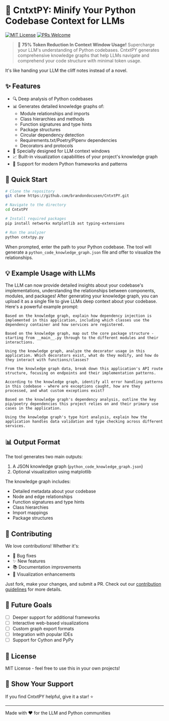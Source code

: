 # 🐍 CntxtPY: Minify Your Python Codebase Context for LLMs

[![MIT License](https://img.shields.io/badge/License-MIT-green.svg)](https://choosealicense.com/licenses/mit/)
[![PRs Welcome](https://img.shields.io/badge/PRs-welcome-brightgreen.svg?style=flat-square)](http://makeapullrequest.com)

> 🤯 **75% Token Reduction In Context Window Usage!** Supercharge your LLM's understanding of Python codebases. CntxtPY generates comprehensive knowledge graphs that help LLMs navigate and comprehend your code structure with minimal token usage.

It's like handing your LLM the cliff notes instead of a novel.

## ✨ Features

- 🔍 Deep analysis of Python codebases
- 📊 Generates detailed knowledge graphs of:
  - Module relationships and imports
  - Class hierarchies and methods
  - Function signatures and type hints
  - Package structures
  - Circular dependency detection
  - Requirements.txt/Poetry/Pipenv dependencies
  - Decorators and protocols
- 🎯 Specially designed for LLM context windows
- 📈 Built-in visualization capabilities of your project's knowledge graph
- 🚀 Support for modern Python frameworks and patterns

## 🚀 Quick Start

```bash
# Clone the repository
git clone https://github.com/brandondocusen/CntxtPY.git

# Navigate to the directory
cd CntxtPY

# Install required packages
pip install networkx matplotlib ast typing-extensions

# Run the analyzer
python cntxtpy.py
```

When prompted, enter the path to your Python codebase. The tool will generate a `python_code_knowledge_graph.json` file and offer to visualize the relationships.

## 💡 Example Usage with LLMs

The LLM can now provide detailed insights about your codebase's implementations, understanding the relationships between components, modules, and packages! After generating your knowledge graph, you can upload it as a single file to give LLMs deep context about your codebase. Here's a powerful example prompt:

```Prompt Example
Based on the knowledge graph, explain how dependency injection is implemented in this application, including which classes use the dependency container and how services are registered.
```

```Prompt Example
Based on the knowledge graph, map out the core package structure - starting from __main__.py through to the different modules and their interactions.
```

```Prompt Example
Using the knowledge graph, analyze the decorator usage in this application. Which decorators exist, what do they modify, and how do they interact with functions/classes?
```

```Prompt Example
From the knowledge graph data, break down this application's API route structure, focusing on endpoints and their implementation patterns.
```

```Prompt Example
According to the knowledge graph, identify all error handling patterns in this codebase - where are exceptions caught, how are they processed, and what custom exceptions exist?
```

```Prompt Example
Based on the knowledge graph's dependency analysis, outline the key pip/poetry dependencies this project relies on and their primary use cases in the application.
```

```Prompt Example
Using the knowledge graph's type hint analysis, explain how the application handles data validation and type checking across different services.
```

## 📊 Output Format

The tool generates two main outputs:
1. A JSON knowledge graph (`python_code_knowledge_graph.json`)
2. Optional visualization using matplotlib

The knowledge graph includes:
- Detailed metadata about your codebase
- Node and edge relationships
- Function signatures and type hints
- Class hierarchies
- Import mappings
- Package structures

## 🤝 Contributing

We love contributions! Whether it's:
- 🐛 Bug fixes
- ✨ New features
- 📚 Documentation improvements
- 🎨 Visualization enhancements

Just fork, make your changes, and submit a PR. Check out our [contribution guidelines](CONTRIBUTING.md) for more details.

## 🎯 Future Goals

- [ ] Deeper support for additional frameworks
- [ ] Interactive web-based visualizations
- [ ] Custom graph export formats
- [ ] Integration with popular IDEs
- [ ] Support for Cython and PyPy

## 📝 License

MIT License - feel free to use this in your own projects!

## 🌟 Show Your Support

If you find CntxtPY helpful, give it a star! ⭐️ 

---

Made with ❤️ for the LLM and Python communities
